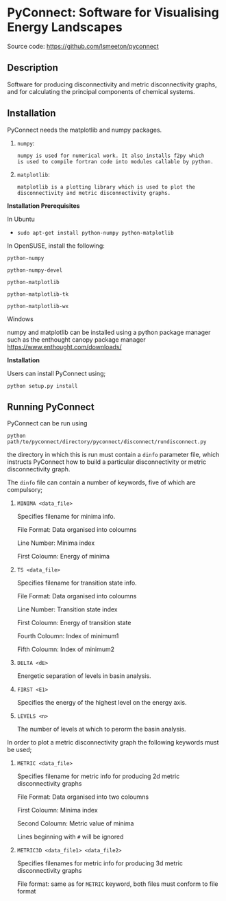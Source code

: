 # PyConnect: Software for Visualising Energy Landscapes #

Source code: https://github.com/lsmeeton/pyconnect

## Description ##
Software for producing disconnectivity and metric disconnectivity graphs, and for calculating the principal components of chemical systems.


## Installation ##
PyConnect needs the matplotlib and numpy packages.

1. `numpy`:

       numpy is used for numerical work. It also installs f2py which
       is used to compile fortran code into modules callable by python.

2. `matplotlib`:

       matplotlib is a plotting library which is used to plot the disconnectivity and metric disconnectivity graphs.

**Installation Prerequisites**

In Ubuntu

- `sudo apt-get install python-numpy python-matplotlib`

In OpenSUSE, install the following:

`python-numpy`

`python-numpy-devel`

`python-matplotlib`

`python-matplotlib-tk`

`python-matplotlib-wx`

Windows

numpy and matplotlib can be installed using a python package manager such as the enthought canopy package manager https://www.enthought.com/downloads/

**Installation**

Users can install PyConnect using;

    python setup.py install

## Running PyConnect ##
PyConnect can be run using 

    python path/to/pyconnect/directory/pyconnect/disconnect/rundisconnect.py

the directory in which this is run must contain a `dinfo` parameter file, which instructs PyConnect how to build a particular disconnectivity or metric disconnectivity graph.

The `dinfo` file can contain a number of keywords, five of which are compulsory;

1. `MINIMA <data_file>`
        
	Specifies filename for minima info.
	
	File Format: Data organised into coloumns
	
	Line Number: Minima index
	
	First Coloumn: Energy of minima

2. `TS <data_file>`
	
	Specifies filename for transition state info.

	File Format: Data organised into coloumns
	
	Line Number: Transition state index
	
	First Coloumn: Energy of transition state

	Fourth Coloumn:  Index of minimum1

	Fifth Coloumn: Index of minimum2

3. `DELTA <dE>`
	
	Energetic separation of levels in basin analysis.

4. `FIRST <E1>`
	
	Specifies the energy of the highest level on the energy axis.

5. `LEVELS <n>`

	The number of levels at which to perorm the basin analysis.


In order to plot a metric disconnectivity graph the following keywords must be used;

1.  `METRIC <data_file>`
	
	Specifies filename for metric info for producing 2d metric disconnectivity graphs

	File Format: Data organised into two coloumns

	First Coloumn: Minima index

	Second Coloumn: Metric value of minima

	Lines beginning with `#` will be ignored

2. `METRIC3D <data_file1> <data_file2>`
	
	Specifies filenames for metric info for producing 3d metric disconnectivity graphs

	File format: same as for `METRIC` keyword, both files must conform to file format
